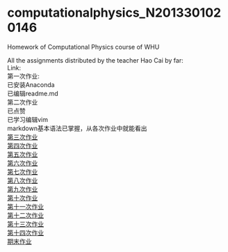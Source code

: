 # computationalphysics_N2013301020146
Homework of Computational Physics course of WHU

All the assignments distributed by the teacher Hao Cai by far:  
Link:  
第一次作业:  
已安装Anaconda  
已编辑readme.md  
第二次作业  
已点赞  
已学习编辑vim  
markdown基本语法已掌握，从各次作业中就能看出  
[第三次作业](https://github.com/NABLAfai/computationalphysics_N2013301020146/blob/master/the%203rd%20homework.md)  
[第四次作业](https://github.com/NABLAfai/computationalphysics_N2013301020146/blob/master/the%204th%20homework.md)  
[第五次作业](https://www.zybuluo.com/NABLAfai/note/407620)  
[第六次作业](https://www.zybuluo.com/NABLAfai/note/407620)  
[第七次作业](https://www.zybuluo.com/NABLAfai/note/408336)  
[第八次作业](https://www.zybuluo.com/NABLAfai/note/419143)  
[第九次作业](https://www.zybuluo.com/NABLAfai/note/419563)  
[第十次作业](https://www.zybuluo.com/NABLAfai/note/419050)  
[第十一次作业](https://www.zybuluo.com/NABLAfai/note/490216)  
[第十二次作业](https://www.zybuluo.com/NABLAfai/note/411902)  
[第十三次作业]()  
[第十四次作业]()  
[期末作业]()
